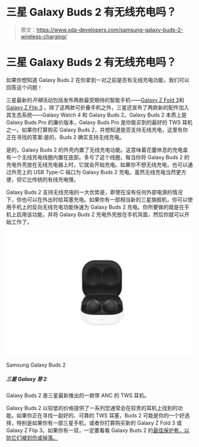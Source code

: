 # 三星 Galaxy Buds 2 有无线充电吗？

> 原文：<https://www.xda-developers.com/samsung-galaxy-buds-2-wireless-charging/>

# 三星 Galaxy Buds 2 有无线充电吗？

如果你想知道 Galaxy Buds 2 在你拿到一对之前是否有无线充电功能，我们可以回答这个问题！

三星最新的*开箱*活动包括发布两款最受期待的智能手机——[Galaxy Z Fold 3](https://www.xda-developers.com/samsung-galaxy-z-fold-3/)和 [Galaxy Z Flip 3](https://www.xda-developers.com/samsung-galaxy-z-flip-3/) 。除了这两款可折叠手机之外，三星还宣布了两款新的配件加入其生态系统——Galaxy Watch 4 和 Galaxy Buds 2。Galaxy Buds 2 本质上是 Galaxy Buds Pro 的廉价版本，Galaxy Buds Pro 是你能买到的最好的 TWS 耳机之一。如果你打算购买 Galaxy Buds 2，并想知道是否支持无线充电，这里有你正在寻找的答案:是的，Buds 2 确实支持无线充电。

是的，Galaxy Buds 2 的外壳内置了无线充电功能。这意味着花蕾休息的充电盒有一个无线充电线圈内置在底部。多亏了这个线圈，每当你将 Galaxy Buds 2 的充电外壳放在无线充电器上时，它就会开始充电。如果你不想无线充电，也可以通过外壳上的 USB Type-C 端口为 Galaxy Buds 2 充电。虽然无线充电当然更方便，但它比传统的有线充电慢。

Galaxy Buds 2 支持无线充电的一大优势是，即使在没有任何外部电源的情况下，你也可以在外出时给耳塞充电。如果你有一部相当新的三星旗舰机，你可以使用手机上的反向无线充电功能快速为 Galaxy Buds 2 充电。你所要做的就是在手机上启用该功能，并将 Galaxy Buds 2 充电外壳放在手机背面，然后你就可以开始工作了。

 <picture>![The Galaxy Buds 2 is Samsung's latest pair of TWS earphones with ANC.](img/493961279e8b80a2ffeefa6d991d8ada.png)</picture> 

Samsung Galaxy Buds 2

##### 三星 Galaxy 芽 2

Galaxy Buds 2 是三星最新推出的一款带 ANC 的 TWS 耳机。

Galaxy Buds 2 以较低的价格提供了一系列您通常会在较贵的耳机上找到的功能。如果你正在寻找一副好的、可靠的 TWS 耳塞，Buds 2 可能是你的一个好选择，特别是如果你有一部三星手机，或者你打算购买新的 Galaxy Z Fold 3 或 Galaxy Z Flip 3。如果你有一双，一定要看看 Galaxy Buds 2 的[最佳保护套，以防它们被划伤或掉落。](https://www.xda-developers.com/best-samsung-galaxy-buds-2-cases/)